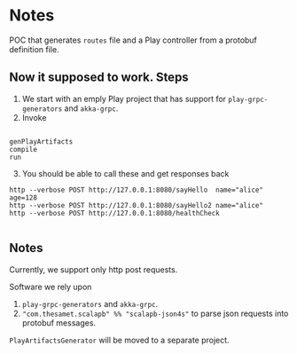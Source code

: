 # Notes

POC that generates `routes` file and a Play controller from a protobuf definition file.


## Now it supposed to work. Steps

1. We start with an emply Play project that has support for `play-grpc-generators` and `akka-grpc`.
2. Invoke
```

genPlayArtifacts
compile
run 

```

3. You should be able to call these and get responses back 
 
```
http --verbose POST http://127.0.0.1:8080/sayHello  name="alice" age=128
http --verbose POST http://127.0.0.1:8080/sayHello2 name="alice"
http --verbose POST http://127.0.0.1:8080/healthCheck
  
```  
    

## Notes 

Currently, we support only http post requests.


Software we rely upon 

1. `play-grpc-generators` and `akka-grpc`.
2. `"com.thesamet.scalapb" %% "scalapb-json4s"` to parse json requests into protobuf messages.


`PlayArtifactsGenerator` will be moved to a separate project.